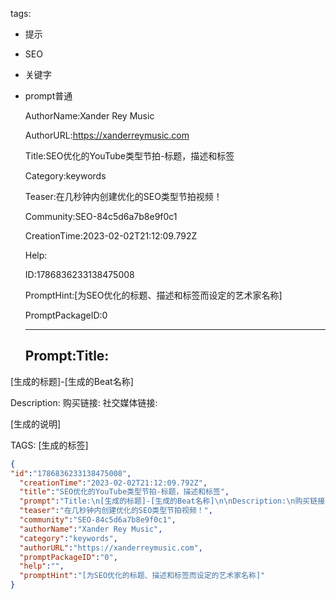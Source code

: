   tags: 
- 提示
- SEO
- 关键字
- prompt普通

  AuthorName:Xander Rey Music

  AuthorURL:https://xanderreymusic.com

  Title:SEO优化的YouTube类型节拍-标题，描述和标签

  Category:keywords

  Teaser:在几秒钟内创建优化的SEO类型节拍视频！

  Community:SEO-84c5d6a7b8e9f0c1

  CreationTime:2023-02-02T21:12:09.792Z

  Help:

  ID:1786836233138475008

  PromptHint:[为SEO优化的标题、描述和标签而设定的艺术家名称]

  PromptPackageID:0

  ---

  ## Prompt:Title:
[生成的标题]-[生成的Beat名称]

Description:
购买链接:
社交媒体链接:

[生成的说明]

TAGS:
[生成的标签]

  ```json
  {
  "id":"1786836233138475008",
    "creationTime":"2023-02-02T21:12:09.792Z",
    "title":"SEO优化的YouTube类型节拍-标题，描述和标签",
    "prompt":"Title:\n[生成的标题]-[生成的Beat名称]\n\nDescription:\n购买链接:\n社交媒体链接:\n\n[生成的说明]\n\nTAGS:\n[生成的标签]",
    "teaser":"在几秒钟内创建优化的SEO类型节拍视频！",
    "community":"SEO-84c5d6a7b8e9f0c1",
    "authorName":"Xander Rey Music",
    "category":"keywords",
    "authorURL":"https://xanderreymusic.com",
    "promptPackageID":"0",
    "help":"",
    "promptHint":"[为SEO优化的标题、描述和标签而设定的艺术家名称]"
  }
  ```
